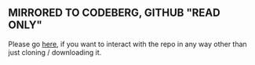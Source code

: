 ## MIRRORED TO CODEBERG, GITHUB "READ ONLY"
Please go [here](https://codeberg.org/casstanje/casstanje-shell), if you want to interact with the repo in any way other than just cloning / downloading it.